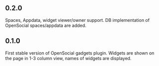 0.2.0
-----
Spaces, Appdata, widget viewer/owner support.
DB implementation of OpenSocial spaces/appdata are added.

0.1.0
-----
First stable version of OpenSocial gadgets plugin.
Widgets are shown on the page in 1-3 column view,
names of widgets are displayed.